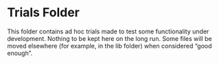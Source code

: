 # Trials Folder

This folder contains ad hoc trials made to test some functionality under development. Nothing to be kept here on the long run. Some files will be moved elsewhere (for example, in the lib folder) when considered “good enough”.
